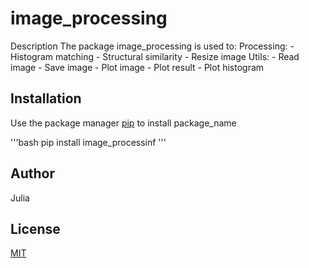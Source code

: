 # image_processing

Description
The package image_processing is used to:
    Processing:
        - Histogram matching 
        - Structural similarity
        - Resize image
    Utils: 
        - Read image
        - Save image 
        - Plot image 
        - Plot result 
        - Plot histogram


## Installation 

Use the package manager [pip](https://pip.pypa.io/en/stable/) to install package_name

'''bash
pip install image_processinf
'''

## Author
Julia

## License
[MIT](https://choosealicense.com/license/mit/)

